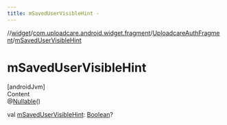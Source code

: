 ```yaml
---
title: mSavedUserVisibleHint -
---
```

//[widget](../../index.md)/[com.uploadcare.android.widget.fragment](../index.md)/[UploadcareAuthFragment](index.md)/[mSavedUserVisibleHint](m-saved-user-visible-hint.md)



# mSavedUserVisibleHint  
[androidJvm]  
Content  
@[Nullable](https://developer.android.com/reference/kotlin/androidx/annotation/Nullable.html)()  
  
val [mSavedUserVisibleHint](m-saved-user-visible-hint.md): [Boolean](https://kotlinlang.org/api/latest/jvm/stdlib/kotlin/-boolean/index.html)?  



